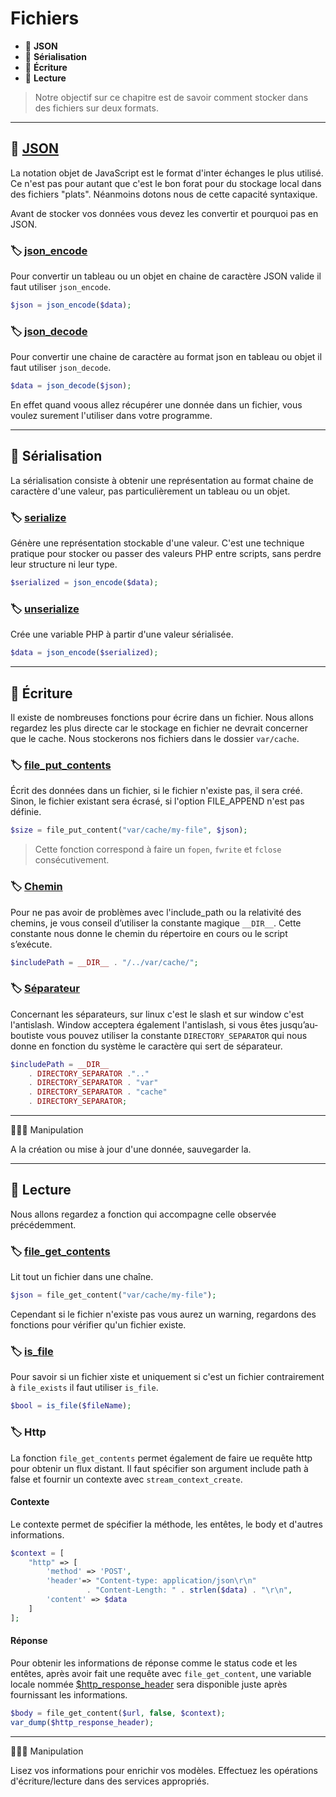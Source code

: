 # Fichiers

*  🔖 **JSON**
*  🔖 **Sérialisation**
*  🔖 **Écriture**
*  🔖 **Lecture**

> Notre objectif sur ce chapitre est de savoir comment stocker dans des fichiers sur deux formats.
___

## 📑 [JSON](https://fr.wikipedia.org/wiki/JavaScript_Object_Notation)

La notation objet de JavaScript est le format d'inter échanges le plus utilisé. Ce n'est pas pour autant que c'est le bon forat pour du stockage local dans des fichiers "plats". Néanmoins dotons nous de cette capacité syntaxique.

Avant de stocker vos données vous devez les convertir et pourquoi pas en JSON.

### 🏷️ **[json_encode](https://www.php.net/manual/fr/function.json-encode.php)**

Pour convertir un tableau ou un objet en chaine de caractère JSON valide il faut utiliser `json_encode`.

```php
$json = json_encode($data);
```

### 🏷️ **[json_decode](https://www.php.net/manual/fr/function.json-decode.php)**

Pour convertir une chaine de caractère au format json en tableau ou objet il faut utiliser `json_decode`.

```php
$data = json_decode($json);
```

En effet quand voous allez récupérer une donnée dans un fichier, vous voulez surement l'utiliser dans votre programme.

___

## 📑 Sérialisation

La sérialisation consiste à obtenir une représentation au format chaine de caractère d'une valeur, pas particulièrement un tableau ou un objet.

### 🏷️ **[serialize](https://www.php.net/manual/fr/function.serialize.php)**

Génère une représentation stockable d'une valeur. C'est une technique pratique pour stocker ou passer des valeurs PHP entre scripts, sans perdre leur structure ni leur type.

```php
$serialized = json_encode($data);
```

### 🏷️ **[unserialize](https://www.php.net/manual/fr/function.unserialize.php)**

Crée une variable PHP à partir d'une valeur sérialisée.

```php
$data = json_encode($serialized);
```
___

## 📑 Écriture

Il existe de nombreuses fonctions pour écrire dans un fichier. Nous allons regardez les plus directe car le stockage en fichier ne devrait concerner que le cache. Nous stockerons nos fichiers dans le dossier `var/cache`.

### 🏷️ **[file_put_contents](https://www.php.net/manual/fr/function.file-put-contents.php)**

Écrit des données dans un fichier, si le fichier n'existe pas, il sera créé. Sinon, le fichier existant sera écrasé, si l'option FILE_APPEND n'est pas définie.

```php
$size = file_put_content("var/cache/my-file", $json);
```

> Cette fonction correspond à faire un `fopen`, `fwrite` et `fclose` consécutivement.

### 🏷️ **[Chemin](https://www.php.net/manual/fr/language.constants.predefined.php)**

Pour ne pas avoir de problèmes avec l'include_path ou la relativité des chemins, je vous conseil d’utiliser la constante magique `__DIR__`. Cette constante nous donne le chemin du répertoire en cours ou le script s’exécute.

```php
$includePath = __DIR__ . "/../var/cache/";
```

### 🏷️ **[Séparateur](https://www.php.net/manual/fr/dir.constants.php)**

Concernant les séparateurs, sur linux c'est le slash et sur window c'est l'antislash. Window acceptera également l'antislash, si vous êtes jusqu’au-boutiste vous pouvez utiliser la constante `DIRECTORY_SEPARATOR` qui nous donne en fonction du système le caractère qui sert de séparateur.

```php
$includePath = __DIR__ 
    . DIRECTORY_SEPARATOR .".."
    . DIRECTORY_SEPARATOR . "var"
    . DIRECTORY_SEPARATOR . "cache"
    . DIRECTORY_SEPARATOR;
```

___

👨🏻‍💻 Manipulation

A la création ou mise à jour d'une donnée, sauvegarder la.

___

## 📑 Lecture

Nous allons regardez a fonction qui accompagne celle observée précédemment.

### 🏷️ **[file_get_contents](https://www.php.net/manual/fr/function.file-get-contents.php)**

Lit tout un fichier dans une chaîne.

```php
$json = file_get_content("var/cache/my-file");
```

Cependant si le fichier n'existe pas vous aurez un warning, regardons des fonctions pour vérifier qu'un fichier existe.

### 🏷️ **[is_file](https://www.php.net/manual/fr/function.is-file.php)**

Pour savoir si un fichier xiste et uniquement si c'est un 
fichier contrairement à `file_exists` il faut utiliser `is_file`.

```php
$bool = is_file($fileName);
```

### 🏷️ **Http**

La fonction `file_get_contents` permet également de faire ue requête http pour obtenir un flux distant. Il faut spécifier son argument include path à false et fournir un contexte avec `stream_context_create`.

#### **Contexte**

Le contexte permet de spécifier la méthode, les entêtes, le body et d'autres informations.

```php
$context = [
    "http" => [
        'method' => 'POST',
        'header'=> "Content-type: application/json\r\n"
                 . "Content-Length: " . strlen($data) . "\r\n",
        'content' => $data
    ]
];
```

#### **Réponse**

Pour obtenir les informations de réponse comme le status code et les entêtes, après avoir fait une requête avec `file_get_content`, une variable locale nommée [$http_response_header](https://www.php.net/manual/fr/reserved.variables.httpresponseheader.php) sera disponible juste après fournissant les informations.

```php
$body = file_get_content($url, false, $context);
var_dump($http_response_header);
```

___

👨🏻‍💻 Manipulation

Lisez vos informations pour enrichir vos modèles. Effectuez les opérations d'écriture/lecture dans des services appropriés.
